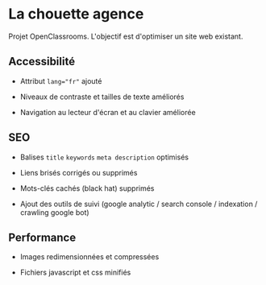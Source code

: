 # La chouette agence

Projet OpenClassrooms. L'objectif est d'optimiser un site web existant.

## Accessibilité

- Attribut `lang="fr"` ajouté

- Niveaux de contraste et tailles de texte améliorés

- Navigation au lecteur d'écran et au clavier améliorée

## SEO

- Balises `title` `keywords` `meta description` optimisés

- Liens brisés corrigés ou supprimés

- Mots-clés cachés (black hat) supprimés

- Ajout des outils de suivi (google analytic / search console / indexation / crawling google bot)

## Performance

- Images redimensionnées et compressées

- Fichiers javascript et css minifiés
